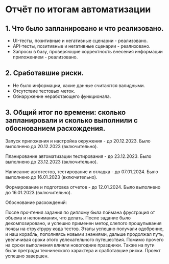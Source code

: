 # Отчёт по итогам автоматизации
## 1. Что было запланировано и что реализовано.
 - UI-тесты, позитивные и негативные сценарии - реализовано.
 - API-тесты, позитивные и негативные сценарии - реализовано.
 - Запросы в базу, проверяющие корректность внесения информации приложением - реализовано.

## 2. Сработавшие риски.
- Не было информации, какие данные считаются валидными.
- Отсутствие тестовых меток.
- Обнаружение неработающего функционала.
 
## 3. Общий итог по времени: сколько запланировали и сколько выполнили с обоснованием расхождения.
Запуск приложения и настройка окружения - до 20.12.2023. Было выполнено до 20.12.2023 (включительно). 

Планирование автоматизации тестирования - до 23.12.2023. Было выполнено до 23.12.2023 (включительно).

Написание автотестов, тестирование и отладка - до 07.01.2024. Было выполнено до 16.01.2023 (включительно). 

Формирование и подготовка отчетов - до 12.01.2024. Было выполнено до 16.01.2023 (включительно).

Обоснование расхождений: 

После прочтения задания по диплому была поймана фрустрация от объема и непонимания, что делать. После задание было декомпозировано, и успешно применен метод слепого прощупывания почвы на структруру кода тестов. 
Этапы успешно получали одобрение, и наш корабль, пополняясь новыми знаниями, дальше продолжал путь, увеличивая сроки этого увлекательного путешествия. 
Помимо прочего на сроки выполнения влияли новогодние праздники. Также на пути были преграды технического характера и сработавшие риски.
Проект успешно завершен. 
